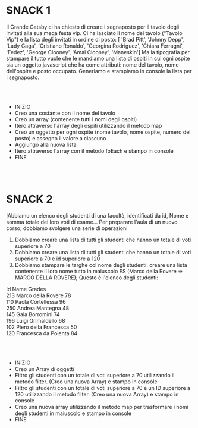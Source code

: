 # SNACK 1

Il Grande Gatsby ci ha chiesto di creare i segnaposto per il tavolo degli invitati alla sua mega festa vip. Ci ha lasciato il nome del tavolo ("Tavolo Vip") e la lista degli invitati in ordine di posto:
[ 'Brad Pitt', 'Johnny Depp', 'Lady Gaga', 'Cristiano Ronaldo', 'Georgina Rodriguez', 'Chiara Ferragni', 'Fedez', 'George Clooney', 'Amal Clooney', 'Maneskin']
Ma la tipografia per stampare il tutto vuole che le mandiamo una lista di ospiti in cui ogni ospite sia un oggetto javascript che ha come attributi: nome del tavolo, nome dell'ospite e posto occupato.
Generiamo e stampiamo in console la lista per i segnaposto.

<br>
<br>

- INIZIO
- Creo una costante con il nome del tavolo
- Creo un array (contenente tutti i nomi degli ospiti)
- Itero attraverso l'array degli ospiti utilizzando il metodo map
- Creo un oggetto per ogni ospite (nome tavolo, nome ospite, numero del posto) e assegno il valore a ciascuno
- Aggiungo alla nuova lista
- Itero attraverso l'array con il metodo foEach e stampo in console
- FINE

<br>
<br>

# SNACK 2

IAbbiamo un elenco degli studenti di una facoltà, identificati da id, Nome e somma totale dei loro voti di esame...
Per preparare l'aula di un nuovo corso, dobbiamo svolgere una serie di operazioni

1. Dobbiamo creare una lista di tutti gli studenti che hanno un totale di voti superiore a 70
2. Dobbiamo creare una lista di tutti gli studenti che hanno un totale di voti superiore a 70 e id superiore a 120
3. Dobbiamo stampare le targhe col nome degli studenti: creare una lista contenente il loro nome tutto in maiuscolo ES (Marco della Rovere => MARCO DELLA ROVERE);
   Questo è l'elenco degli studenti:

Id Name Grades <br>
213 Marco della Rovere 78 <br>
110 Paola Cortellessa 96 <br>
250 Andrea Mantegna 48 <br>
145 Gaia Borromini 74 <br>
196 Luigi Grimaldello 68 <br>
102 Piero della Francesca 50 <br>
120 Francesca da Polenta 84 <br>

<br>
<br>

- INIZIO
- Creo un Array di oggetti
- Filtro gli studenti con un totale di voti superiore a 70 utilizzando il metodo filter. (Creo una nuova Array) e stampo in console
- Filtro gli studenti con un totale di voti superiore a 70 e un ID superiore a 120 utilizzando il metodo filter. (Creo una nuova Array) e stampo in console
- Creo una nuova array utilizzando il metodo map per trasformare i nomi degli studenti in maiuscolo e stampo in console
- FINE
